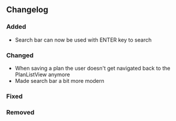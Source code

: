 ## Changelog

### Added

- Search bar can now be used with ENTER key to search

### Changed

- When saving a plan the user doesn't get navigated back to the PlanListView anymore
- Made search bar a bit more modern

### Fixed

### Removed
